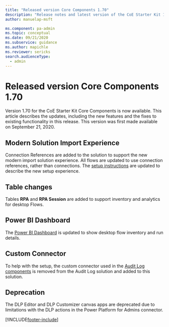 ```yaml
---
title: "Released version Core Components 1.70"
description: "Release notes and latest version of the CoE Starter Kit 1.70."
author: manuelap-msft

ms.component: pa-admin
ms.topic: conceptual
ms.date: 09/21/2020
ms.subservice: guidance
ms.author: mapichle
ms.reviewer: sericks
search.audienceType: 
  - admin
---
```


# Released version Core Components 1.70

Version 1.70 for the CoE Starter Kit Core Components is now available. This article describes the updates, including the new features and the fixes to existing functionality in this release. This version was first made available on September 21, 2020.

## Modern Solution Import Experience

Connection References are added to the solution to support the new modern import solution experience. All flows are updated to use connection references, rather than connections. The [setup instructions](../setup-core-components.md) are updated to describe the new setup experience.

## Table changes

Tables **RPA** and **RPA Session** are added to support inventory and analytics for desktop Flows.

## Power BI Dashboard

The [Power BI Dashboard](../power-bi-monitor.md#desktop-flows) is updated to show desktop flow inventory and run details.

## Custom Connector

To help with the setup, the custom connector used in the [Audit Log components](../setup-auditlog.md) is removed from the Audit Log solution and added to this solution.

## Deprecation

The DLP Editor and DLP Customizer canvas apps are deprecated due to limitations with the DLP actions in the Power Platform for Admins connector.

[!INCLUDE[footer-include](../../../includes/footer-banner.md)]
